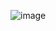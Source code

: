 ![image](https://user-images.githubusercontent.com/36649115/51070713-c5707680-15fa-11e9-8aa9-78a309df597a.png)
